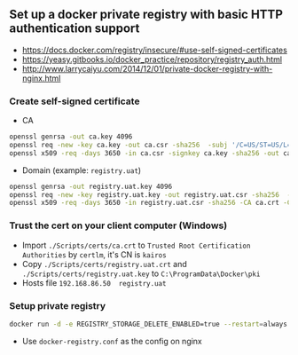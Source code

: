 Set up a docker private registry with basic HTTP authentication support
------

- https://docs.docker.com/registry/insecure/#use-self-signed-certificates
- https://yeasy.gitbooks.io/docker_practice/repository/registry_auth.html
- http://www.larrycaiyu.com/2014/12/01/private-docker-registry-with-nginx.html


### Create self-signed certificate

- CA

```sh
openssl genrsa -out ca.key 4096
openssl req -new -key ca.key -out ca.csr -sha256  -subj '/C=US/ST=US/L=Kairos/O=Kairos/CN=kairos'
openssl x509 -req -days 3650 -in ca.csr -signkey ca.key -sha256 -out ca.crt -extfile ca.cnf -extensions root_ca
```

- Domain (example: `registry.uat`)

```sh
openssl genrsa -out registry.uat.key 4096
openssl req -new -key registry.uat.key -out registry.uat.csr -sha256  -subj '/C=US/ST=US/L=Kairos/O=Kairos/CN=registry.uat'
openssl x509 -req -days 3650 -in registry.uat.csr -sha256 -CA ca.crt -CAkey ca.key -CAcreateserial -out registry.uat.crt -extfile registry.uat.cnf -extensions server
```

### Trust the cert on your client computer (Windows)
- Import `./Scripts/certs/ca.crt` to `Trusted Root Certification Authorities` by `certlm`, it's CN is `kairos`
- Copy `./Scripts/certs/registry.uat.crt` and `./Scripts/certs/registry.uat.key` to `C:\ProgramData\Docker\pki`
- Hosts file `192.168.86.50  registry.uat`

### Setup private registry

```sh
docker run -d -e REGISTRY_STORAGE_DELETE_ENABLED=true --restart=always --name registry -p 5000:5000 registry:2
```

- Use `docker-registry.conf` as the config on nginx

